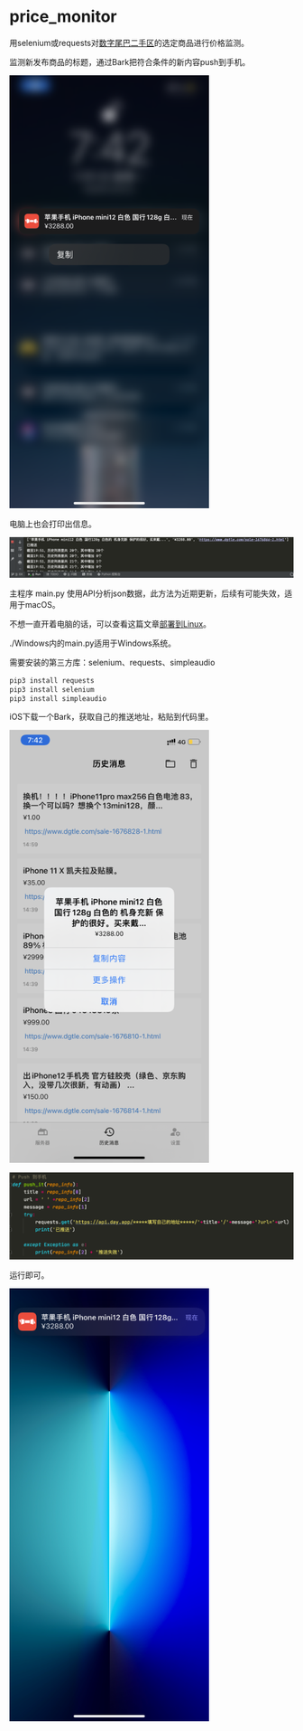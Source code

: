 # price_monitor

用selenium或requests对[数字尾巴二手区](https://www.dgtle.com/sale)的选定商品进行价格监测。

监测新发布商品的标题，通过Bark把符合条件的新内容push到手机。


![IMG_5073](README.assets/IMG_5073.PNG)

电脑上也会打印出信息。

![Snipaste_2021-11-01_19-57-45](README.assets/Snipaste_2021-11-01_19-57-45.png)

主程序 main.py 使用API分析json数据，此方法为近期更新，后续有可能失效，适用于macOS。

不想一直开着电脑的话，可以查看这篇文章[部署到Linux](https://juejin.cn/user/1451783954639693)。

./Windows内的main.py适用于Windows系统。

需要安装的第三方库：selenium、requests、simpleaudio

```
pip3 install requests
pip3 install selenium
pip3 install simpleaudio
```

iOS下载一个Bark，获取自己的推送地址，粘贴到代码里。

![IMG_5074](README.assets/IMG_5074.PNG)

![image-20211101194707023](README.assets/image-20211101194707023.png)

运行即可。

![IMG_5075](README.assets/IMG_5075.PNG)
